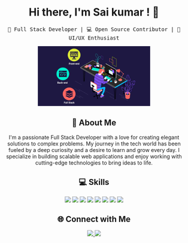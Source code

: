 <h1 align="center">Hi there, I'm Sai kumar ! 👋</h1>

<p align="center">
  <samp>
    🚀 Full Stack Developer | 💻 Open Source Contributor | 🎨 UI/UX Enthusiast
  </samp>
</p>

<p align="center">
  <img src="full-stack.gif" width="300">
</p>

<h2 align="center">📝 About Me</h2>

<p align="center">
  I'm a passionate Full Stack Developer with a love for creating elegant solutions to complex problems. My journey in the tech world has been fueled by a deep curiosity and a desire to learn and grow every day. I specialize in building scalable web applications and enjoy working with cutting-edge technologies to bring ideas to life.
</p>

<h2 align="center">💻 Skills</h2>

<p align="center">
  <img src="https://img.shields.io/badge/-JavaScript-F7DF1E?style=flat-square&logo=javascript&logoColor=white">
  <img src="https://img.shields.io/badge/-Node.js-339933?style=flat-square&logo=node.js&logoColor=white">
  <img src="https://img.shields.io/badge/-React.js-61DAFB?style=flat-square&logo=react&logoColor=white">
  <img src="https://img.shields.io/badge/-Python-3776AB?style=flat-square&logo=python&logoColor=white">
  <img src="https://img.shields.io/badge/-HTML5-E34F26?style=flat-square&logo=html5&logoColor=white">
  <img src="https://img.shields.io/badge/-CSS3-1572B6?style=flat-square&logo=css3&logoColor=white">
  <img src="https://img.shields.io/badge/-Bootstrap-563D7C?style=flat-square&logo=bootstrap&logoColor=white">
  <img src="https://img.shields.io/badge/-Git-F05032?style=flat-square&logo=git&logoColor=white">
</p>

<h2 align="center">🌐 Connect with Me</h2>

<p align="center">
  <a href="https://www.linkedin.com/in/yourprofile" target="_blank">
    <img src="https://img.shields.io/badge/-LinkedIn-0077B5?style=for-the-badge&logo=linkedin&logoColor=white">
  </a>
  <a href="mailto:youremail@example.com" target="_blank">
    <img src="https://img.shields.io/badge/-Email-D14836?style=for-the-badge&logo=gmail&logoColor=white">
  </a>
</p>
